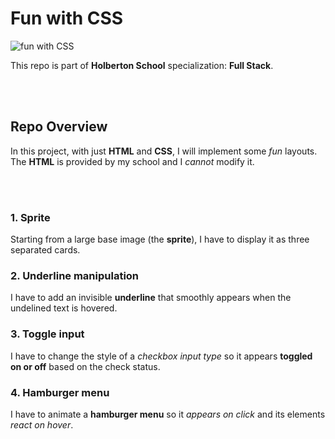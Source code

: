 # Fun with CSS

![fun with CSS](https://i.imgur.com/crLNukw.jpeg)

This repo is part of __Holberton School__ specialization: __Full Stack__.

<br /><br />

## Repo Overview

In this project, with just __HTML__ and __CSS__, I will implement some _fun_ layouts.
The __HTML__ is provided by my school and I _cannot_ modify it.

<br /><br />

### 1. Sprite

Starting from a large base image (the __sprite__), I have to display it as three separated cards.

### 2. Underline manipulation

I have to add an invisible __underline__ that smoothly appears when the undelined text is hovered.

### 3. Toggle input

I have to change the style of a _checkbox input type_ so it appears __toggled on or off__ based on the check status.

### 4. Hamburger menu

I have to animate a __hamburger menu__ so it _appears on click_ and its elements _react on hover_.